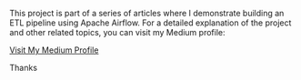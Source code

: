 This project is part of a series of articles where I demonstrate building an ETL pipeline using Apache Airflow. For a detailed explanation of the project and other related topics, you can visit my Medium profile:

[Visit My Medium Profile](https://medium.com/@arbinurhakim)

Thanks